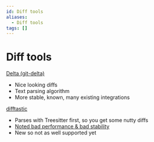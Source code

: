 ```yaml
---
id: Diff tools
aliases:
  - Diff tools
tags: []
---
```


# Diff tools

[Delta (git-delta)](https://github.com/dandavison/delta)

- Nice looking diffs
- Text parsing algorithm
- More stable, known, many existing integrations

[difftastic](https://github.com/Wilfred/difftastic)

- Parses with Treesitter first, so you get some nutty diffs
- [Noted bad performance & bad stability](https://github.com/Wilfred/difftastic#known-issues)
- New so not as well supported yet

